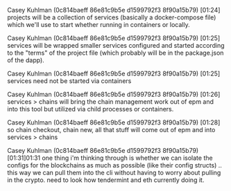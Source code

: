 
Casey Kuhlman (0c814baeff 86e81c9b5e d1599792f3 8f90a15b79) [01:24]
projects will be a collection of services (basically a docker-compose file) which we'll use to start whether running in containers or locally.

Casey Kuhlman (0c814baeff 86e81c9b5e d1599792f3 8f90a15b79) [01:25]
services will be wrapped smaller services configured and started according to the "terms" of the project file (which probably will be in the package.json of the dapp).

Casey Kuhlman (0c814baeff 86e81c9b5e d1599792f3 8f90a15b79) [01:25]
services need not be started via containers

Casey Kuhlman (0c814baeff 86e81c9b5e d1599792f3 8f90a15b79) [01:26]
services > chains will bring the chain management work out of epm and into this tool but utilized via child processes or containers.

Casey Kuhlman (0c814baeff 86e81c9b5e d1599792f3 8f90a15b79) [01:28]
so chain checkout, chain new, all that stuff will come out of epm and into services > chains

Casey Kuhlman (0c814baeff 86e81c9b5e d1599792f3 8f90a15b79) [01:31]01:31
one thing i'm thinking through is whether we can isolate the configs for the blockchains as much as possible (like their config structs) .. this way we can pull them into the cli without having to worry about pulling in the crypto. need to look how tendermint and eth currently doing it.
